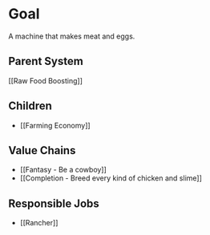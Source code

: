 # Goal
A machine that makes meat and eggs.
## Parent System
[[Raw Food Boosting]]

## Children
- [[Farming Economy]]

## Value Chains
- [[Fantasy - Be a cowboy]]
- [[Completion - Breed every kind of chicken and slime]]
## Responsible Jobs
- [[Rancher]]

